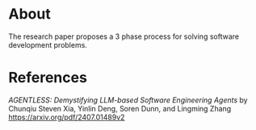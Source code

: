 # About
The research paper proposes a 3 phase process for solving software development problems. 


# References
_AGENTLESS: Demystifying LLM-based Software Engineering Agents_
by Chunqiu Steven Xia, Yinlin Deng, Soren Dunn, and Lingming Zhang
https://arxiv.org/pdf/2407.01489v2
